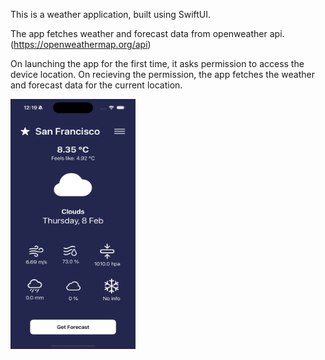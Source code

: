 This is a weather application, built using SwiftUI.

The app fetches weather and forecast data from openweather api. (https://openweathermap.org/api)

On launching the app for the first time, it asks permission to access the device location. On recieving the permission, the app fetches the weather and forecast data for the current location.

<img src="https://github.com/Samhitha-2001/Weather-Application-using-SwiftUI--iOS-developement-/blob/main/screenshots/First-screen.png" width="200" height="400" />

